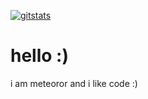 [![gitstats](https://github-readme-stats.vercel.app/api?username=meteoror)](https://github.com/anuraghazra/github-readme-stats)
# hello :)
i am meteoror and i like code :)

